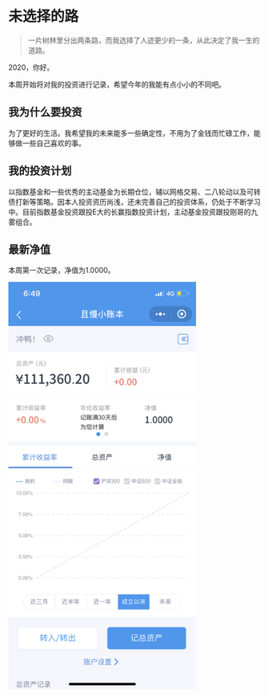 # 未选择的路

> 一片树林里分出两条路，而我选择了人迹更少的一条，从此决定了我一生的道路。

2020，你好。

本周开始将对我的投资进行记录，希望今年的我能有点小小的不同吧。

## 我为什么要投资

为了更好的生活。我希望我的未来能多一些确定性，不用为了金钱而忙碌工作，能够做一些自己喜欢的事。

## 我的投资计划

以指数基金和一些优秀的主动基金为长期仓位，辅以网格交易、二八轮动以及可转债打新等策略。因本人投资资历尚浅，还未完善自己的投资体系，仍处于不断学习中。目前指数基金投资跟投E大的长赢指数投资计划，主动基金投资跟投刚哥的九雾组合。

## 最新净值

本周第一次记录，净值为1.0000。

 <img src="./_images/NW20200105.PNG" width="375" height="812" alt="NW20200105" align="center"/>









